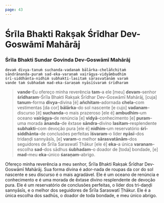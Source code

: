 ```yaml
---
page: 43
---
```


# Śrīla Bhakti Rakṣak Śrīdhar Dev-Goswāmī Mahārāj

### Śrīla Bhakti Sundar Govinda Dev-Goswāmī Mahārāj

    devaṁ divya-tanuṁ suchanda-vadanaṁ bālārka-chelāñchitaṁ
    sāndrānanda-puraṁ sad-eka-varaṇaṁ vairāgya-vidyāmbudhim
    śrī-siddhānta-nidhiṁ subhakti-lasitaṁ sārasvatānām varaṁ
    vande taṁ śubhadaṁ mad-eka-śaraṇaṁ nyāsīśvaraṁ śrīdharam

> **vande**–Eu ofereço minha reverência **tam**–a ele [meu] **devam**–senhor **śrīdharam**–Śrīla Bhakti Rakṣak Śrīdhar Dev-Goswāmī Mahārāj, [cuja] **tanum**–forma **divya**–divina [é] **añchitam**–adornada **chela**–com vestimentas [da cor] **bālārka**–do sol nascente [e cujo] **vadanam**–discurso [é] **suchanda**–o mais prazeroso [ele é] **ambudhim**–um oceano **vairāgya**–de renúncia [e] **vidyā**–conhecimento [e] **puram**–uma morada **ānanda**–de êxtase **sāndra**–divino **lasitam**–resplendente **subhakti**–com devoção pura [ele é] **nidhim**–um reservatório **śrī-siddhānta**–de conclusões perfeitas **īśvaram**–o líder **nyāsī**–dos tridaṇḍi sannyāsīs, [e] **varam**–o melhor **sārasvatānām**–dos seguidores de Śrīla Saraswatī Ṭhākur [ele é] **eka**–a única **varanam**–escolha **sad**–dos sādhus **śubhadam**–o doador de [toda] bondade, [e] **mad**–meu **eka**–único **śaraṇam**–abrigo.

Ofereço minha reverência a meu senhor, Śrīla Bhakti Rakṣak Śrīdhar Dev-Goswāmī Mahārāj. Sua forma divina é ador-nada de roupas da cor do sol nascente e seu discurso é o mais agradável. Ele é um oceano de renúncia e conhecimento e é uma morada de êxtase divino resplendente de devoção pura. Ele é um reservatório de conclusões perfeitas, o líder dos tri-daṇḍi sannyāsīs, e o melhor dos seguidores de Śrīla Saraswatī Ṭhākur. Ele é a única escolha dos sadhūs, o doador de toda bondade, e meu único abrigo.

